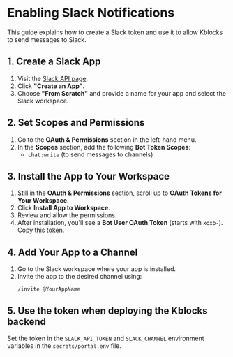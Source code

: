 # Enabling Slack Notifications

This guide explains how to create a Slack token and use it to allow Kblocks to send messages to Slack.

## 1. Create a Slack App

1. Visit the [Slack API page](https://api.slack.com/).
2. Click **"Create an App"**.
3. Choose **"From Scratch"** and provide a name for your app and select the Slack workspace.

## 2. Set Scopes and Permissions

1. Go to the **OAuth & Permissions** section in the left-hand menu.
2. In the **Scopes** section, add the following **Bot Token Scopes**:
   - `chat:write` (to send messages to channels)

## 3. Install the App to Your Workspace

1. Still in the **OAuth & Permissions** section, scroll up to **OAuth Tokens for Your Workspace**.
2. Click **Install App to Workspace**.
3. Review and allow the permissions.
4. After installation, you'll see a **Bot User OAuth Token** (starts with `xoxb-`). Copy this token.

## 4. Add Your App to a Channel

1. Go to the Slack workspace where your app is installed.
2. Invite the app to the desired channel using:
   ```
   /invite @YourAppName
   ```

## 5. Use the token when deploying the Kblocks backend

Set the token in the `SLACK_API_TOKEN` and `SLACK_CHANNEL` environment variables in the `secrets/portal.env` file.

